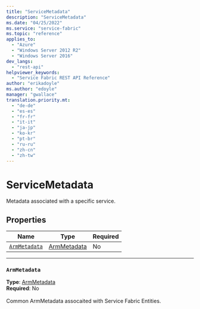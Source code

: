 ```yaml
---
title: "ServiceMetadata"
description: "ServiceMetadata"
ms.date: "04/25/2022"
ms.service: "service-fabric"
ms.topic: "reference"
applies_to: 
  - "Azure"
  - "Windows Server 2012 R2"
  - "Windows Server 2016"
dev_langs: 
  - "rest-api"
helpviewer_keywords: 
  - "Service Fabric REST API Reference"
author: "erikadoyle"
ms.author: "edoyle"
manager: "gwallace"
translation.priority.mt: 
  - "de-de"
  - "es-es"
  - "fr-fr"
  - "it-it"
  - "ja-jp"
  - "ko-kr"
  - "pt-br"
  - "ru-ru"
  - "zh-cn"
  - "zh-tw"
---
```

# ServiceMetadata

Metadata associated with a specific service.

## Properties
| Name | Type | Required |
| --- | --- | --- |
| [`ArmMetadata`](#armmetadata) | [ArmMetadata](sfclient-model-armmetadata.md) | No |

____
### `ArmMetadata`
__Type__: [ArmMetadata](sfclient-model-armmetadata.md) <br/>
__Required__: No<br/>
<br/>
Common ArmMetadata assocaited with Service Fabric Entities.
